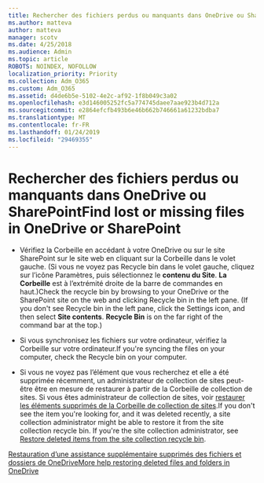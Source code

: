 ```yaml
---
title: Rechercher des fichiers perdus ou manquants dans OneDrive ou SharePoint
ms.author: matteva
author: matteva
manager: scotv
ms.date: 4/25/2018
ms.audience: Admin
ms.topic: article
ROBOTS: NOINDEX, NOFOLLOW
localization_priority: Priority
ms.collection: Adm_O365
ms.custom: Adm_O365
ms.assetid: d4de6b5e-5102-4e2c-af92-1f8b049c3a02
ms.openlocfilehash: e3d146005252fc5a774745daee7aae923b4d712a
ms.sourcegitcommit: e2864efcfb493b6e46b662b746661a61232bdba7
ms.translationtype: MT
ms.contentlocale: fr-FR
ms.lasthandoff: 01/24/2019
ms.locfileid: "29469355"
---
```

# <a name="find-lost-or-missing-files-in-onedrive-or-sharepoint"></a><span data-ttu-id="b67e6-102">Rechercher des fichiers perdus ou manquants dans OneDrive ou SharePoint</span><span class="sxs-lookup"><span data-stu-id="b67e6-102">Find lost or missing files in OneDrive or SharePoint</span></span>

- <span data-ttu-id="b67e6-p101">Vérifiez la Corbeille en accédant à votre OneDrive ou sur le site SharePoint sur le site web en cliquant sur la Corbeille dans le volet gauche. (Si vous ne voyez pas Recycle bin dans le volet gauche, cliquez sur l’icône Paramètres, puis sélectionnez le **contenu du Site**. **La Corbeille** est à l’extrémité droite de la barre de commandes en haut.)</span><span class="sxs-lookup"><span data-stu-id="b67e6-p101">Check the recycle bin by browsing to your OneDrive or the SharePoint site on the web and clicking Recycle bin in the left pane. (If you don't see Recycle bin in the left pane, click the Settings icon, and then select **Site contents**. **Recycle Bin** is on the far right of the command bar at the top.)</span></span> 
    
- <span data-ttu-id="b67e6-106">Si vous synchronisez les fichiers sur votre ordinateur, vérifiez la Corbeille sur votre ordinateur.</span><span class="sxs-lookup"><span data-stu-id="b67e6-106">If you're syncing the files on your computer, check the Recycle bin on your computer.</span></span> 
    
- <span data-ttu-id="b67e6-p102">Si vous ne voyez pas l’élément que vous recherchez et elle a été supprimée récemment, un administrateur de collection de sites peut-être être en mesure de restaurer à partir de la Corbeille de collection de sites. Si vous êtes administrateur de collection de sites, voir [restaurer les éléments supprimés de la Corbeille de collection de sites](https://go.microsoft.com/fwlink/?linkid=866439).</span><span class="sxs-lookup"><span data-stu-id="b67e6-p102">If you don't see the item you're looking for, and it was deleted recently, a site collection administrator might be able to restore it from the site collection recycle bin. If you're the site collection administrator, see [Restore deleted items from the site collection recycle bin](https://go.microsoft.com/fwlink/?linkid=866439).</span></span>
    
[<span data-ttu-id="b67e6-109">Restauration d’une assistance supplémentaire supprimés des fichiers et dossiers de OneDrive</span><span class="sxs-lookup"><span data-stu-id="b67e6-109">More help restoring deleted files and folders in OneDrive</span></span>](https://go.microsoft.com/fwlink/?linkid=872872)
  

